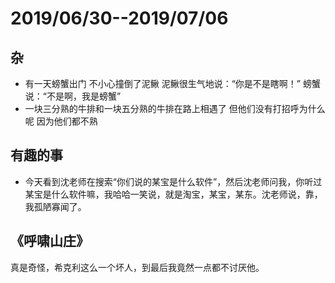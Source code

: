 # 2019/06/30--2019/07/06

## 杂

-   有一天螃蟹出门 不小心撞倒了泥鳅 泥鳅很生气地说：“你是不是瞎啊！” 螃蟹说：“不是啊，我是螃蟹”
-   一块三分熟的牛排和一块五分熟的牛排在路上相遇了 但他们没有打招呼为什么呢 因为他们都不熟

## 有趣的事

-   今天看到沈老师在搜索“你们说的某宝是什么软件”，然后沈老师问我，你听过某宝是什么软件嘛，我哈哈一笑说，就是淘宝，某宝，某东。沈老师说，靠，我孤陋寡闻了。

## 《呼啸山庄》

真是奇怪，希克利这么一个坏人，到最后我竟然一点都不讨厌他。
